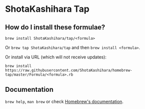 # ShotaKashihara Tap

## How do I install these formulae?
`brew install ShotaKashihara/tap/<formula>`

Or `brew tap ShotaKashihara/tap` and then `brew install <formula>`.

Or install via URL (which will not receive updates):

```
brew install https://raw.githubusercontent.com/ShotaKashihara/homebrew-tap/master/Formula/<formula>.rb
```

## Documentation
`brew help`, `man brew` or check [Homebrew's documentation](https://docs.brew.sh).